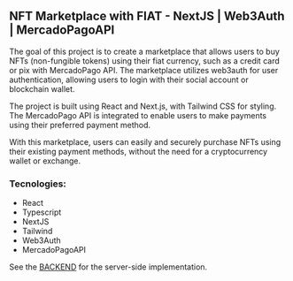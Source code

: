 ## NFT Marketplace with FIAT - NextJS | Web3Auth | MercadoPagoAPI 

The goal of this project is to create a marketplace that allows users to buy NFTs (non-fungible tokens) using their fiat currency, such as a credit card or pix with MercadoPago API. The marketplace utilizes web3auth for user authentication, allowing users to login with their social account or blockchain wallet.

The project is built using React and Next.js, with Tailwind CSS for styling. The MercadoPago API is integrated to enable users to make payments using their preferred payment method.

With this marketplace, users can easily and securely purchase NFTs using their existing payment methods, without the need for a cryptocurrency wallet or exchange.

### Tecnologies:
- React
- Typescript
- NextJS
- Tailwind
- Web3Auth
- MercadoPagoAPI

See the [BACKEND](https://github.com/andersonlthome/nextjs13-index-web3) for the server-side implementation.
